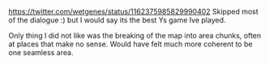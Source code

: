 https://twitter.com/wetgenes/status/1162375985829990402 Skipped most of the dialogue :) but I would say its the best Ys game Ive played.

Only thing I did not like was the breaking of the map into area chunks, often at places that make no sense. Would have felt much more coherent to be one seamless area.